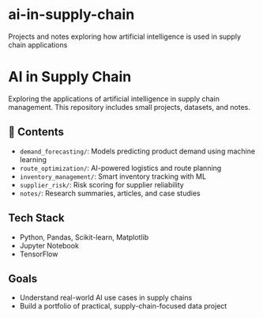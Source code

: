 # ai-in-supply-chain
Projects and notes exploring how artificial intelligence is used in supply chain applications
# AI in Supply Chain 

Exploring the applications of artificial intelligence in supply chain management. This repository includes small projects, datasets, and notes.

## 📂 Contents

- `demand_forecasting/`: Models predicting product demand using machine learning
- `route_optimization/`: AI-powered logistics and route planning
- `inventory_management/`: Smart inventory tracking with ML
- `supplier_risk/`: Risk scoring for supplier reliability
- `notes/`: Research summaries, articles, and case studies

## Tech Stack

- Python, Pandas, Scikit-learn, Matplotlib
- Jupyter Notebook
- TensorFlow

## Goals

- Understand real-world AI use cases in supply chains
- Build a portfolio of practical, supply-chain-focused data project

